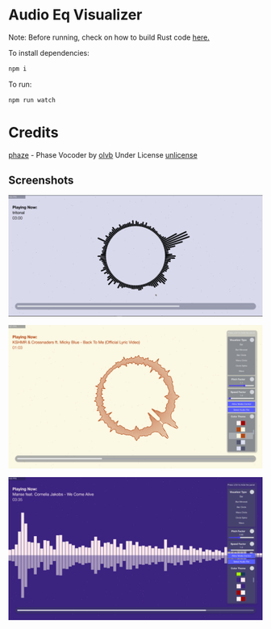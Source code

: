 # Audio Eq Visualizer

Note: Before running, check on how to build Rust code [here.](/wasm-fft/README.md)

To install dependencies:

```bash
npm i
```

To run:

```bash
npm run watch
```

# Credits
[phaze](https://github.com/olvb/phaze/) - Phase Vocoder by [olvb](https://github.com/olvb/) Under License [unlicense](https://unlicense.org/)

## Screenshots
![Image 1](screenshots/Screenshot%20from%202024-09-04%2018-08-16.png)

![Image 2](screenshots/Screenshot%20from%202024-09-09%2000-59-39.png)

![Image 3](screenshots/Screenshot%20from%202024-09-19%2022-17-04.png)
